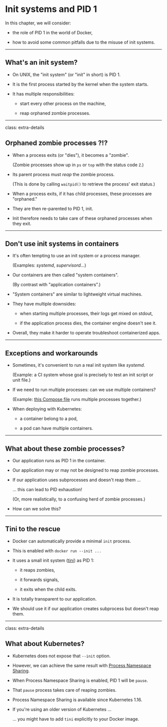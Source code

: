 # Init systems and PID 1

In this chapter, we will consider:

- the role of PID 1 in the world of Docker,

- how to avoid some common pitfalls due to the misuse of init systems.

---

## What's an init system?

- On UNIX, the "init system" (or "init" in short) is PID 1.

- It is the first process started by the kernel when the system starts.

- It has multiple responsibilities:

  - start every other process on the machine,

  - reap orphaned zombie processes.

---

class: extra-details

## Orphaned zombie processes ?!?

- When a process exits (or "dies"), it becomes a "zombie".

  (Zombie processes show up in `ps` or `top` with the status code `Z`.)

- Its parent process must *reap* the zombie process.

  (This is done by calling `waitpid()` to retrieve the process' exit status.)

- When a process exits, if it has child processes, these processes are "orphaned."

- They are then re-parented to PID 1, init.

- Init therefore needs to take care of these orphaned processes when they exit.

---

## Don't use init systems in containers

- It's often tempting to use an init system or a process manager.

  (Examples: *systemd*, *supervisord*...)

- Our containers are then called "system containers".

  (By contrast with "application containers".)

- "System containers" are similar to lightweight virtual machines.

- They have multiple downsides:

  - when starting multiple processes, their logs get mixed on stdout,

  - if the application process dies, the container engine doesn't see it.

- Overall, they make it harder to operate troubleshoot containerized apps.

---

## Exceptions and workarounds

- Sometimes, it's convenient to run a real init system like *systemd*.

  (Example: a CI system whose goal is precisely to test an init script or unit file.)

- If we need to run multiple processes: can we use multiple containers?

  (Example: [this Compose file](https://github.com/jpetazzo/container.training/blob/master/compose/simple-k8s-control-plane/docker-compose.yaml) runs multiple processes together.)

- When deploying with Kubernetes:

  - a container belong to a pod,

  - a pod can have multiple containers.

---

## What about these zombie processes?

- Our application runs as PID 1 in the container.

- Our application may or may not be designed to reap zombie processes.

- If our application uses subprocesses and doesn't reap them ...

  ... this can lead to PID exhaustion!

  (Or, more realistically, to a confusing herd of zombie processes.)

- How can we solve this?

---

## Tini to the rescue

- Docker can automatically provide a minimal `init` process.

- This is enabled with `docker run --init ...`

- It uses a small init system ([tini](https://github.com/krallin/tini)) as PID 1:

  - it reaps zombies,

  - it forwards signals,

  - it exits when the child exits.

- It is totally transparent to our application.

- We should use it if our application creates subprocess but doesn't reap them.

---

class: extra-details

## What about Kubernetes?

- Kubernetes does not expose that `--init` option.

- However, we can achieve the same result with [Process Namespace Sharing](https://kubernetes.io/docs/tasks/configure-pod-container/share-process-namespace/).

- When Process Namespace Sharing is enabled, PID 1 will be `pause`.

- That `pause` process takes care of reaping zombies.

- Process Namespace Sharing is available since Kubernetes 1.16.

- If you're using an older version of Kubernetes ...

  ... you might have to add `tini` explicitly to your Docker image.
